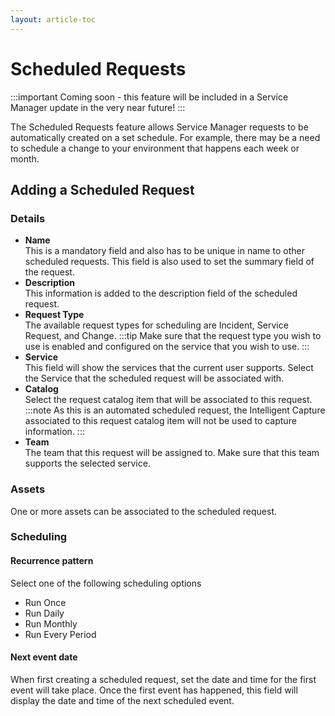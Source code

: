```yaml
---
layout: article-toc
---
```

# Scheduled Requests

:::important
Coming soon - this feature will be included in a Service Manager update in the very near future!
:::

The Scheduled Requests feature allows Service Manager requests to be automatically created on a set schedule.  For example, there may be a need to schedule a change to your environment that happens each week or month.


## Adding a Scheduled Request

### Details
* **Name**<br>This is a mandatory field and also has to be unique in name to other scheduled requests.  This field is also used to set the summary field of the request.
* **Description**<br>This information is added to the description field of the scheduled request.
* **Request Type**<br>The available request types for scheduling are Incident, Service Request, and Change. 
    :::tip
    Make sure that the request type you wish to use is enabled and configured on the service that you wish to use.
    :::
* **Service**<br>This field will show the services that the current user supports. Select the Service that the scheduled request will be associated with.
* **Catalog**<br>Select the  request catalog item that will be associated to this request.  
    :::note
    As this is an automated scheduled request, the Intelligent Capture associated to this request catalog item will not be used to capture information.
    :::
* **Team**<br>The team that this request will be assigned to.  Make sure that this team supports the selected service.

### Assets
One or more assets can be associated to the scheduled request.

### Scheduling
#### Recurrence pattern
Select one of the following scheduling options
* Run Once
* Run Daily
* Run Monthly
* Run Every Period

#### Next event date
When first creating a scheduled request, set the date and time for the first event will take place.  Once the first event has happened, this field will display the date and time of the next scheduled event.